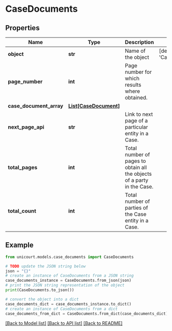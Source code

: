 # CaseDocuments


## Properties

Name | Type | Description | Notes
------------ | ------------- | ------------- | -------------
**object** | **str** | Name of the object | [default to 'CaseDocuments']
**page_number** | **int** | Page number for which results where obtained. | 
**case_document_array** | [**List[CaseDocument]**](CaseDocument.md) |  | 
**next_page_api** | **str** | Link to next page of a particular entity in a Case. | 
**total_pages** | **int** | Total number of pages to obtain all the objects of a party in the Case. | 
**total_count** | **int** | Total number of parties of the Case entity in a Case. | 

## Example

```python
from unicourt.models.case_documents import CaseDocuments

# TODO update the JSON string below
json = "{}"
# create an instance of CaseDocuments from a JSON string
case_documents_instance = CaseDocuments.from_json(json)
# print the JSON string representation of the object
print(CaseDocuments.to_json())

# convert the object into a dict
case_documents_dict = case_documents_instance.to_dict()
# create an instance of CaseDocuments from a dict
case_documents_from_dict = CaseDocuments.from_dict(case_documents_dict)
```
[[Back to Model list]](../README.md#documentation-for-models) [[Back to API list]](../README.md#documentation-for-api-endpoints) [[Back to README]](../README.md)


